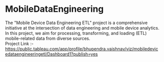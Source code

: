 # MobileDataEngineering
The "Mobile Device Data Engineering ETL" project is a comprehensive initiative at the intersection of data engineering and mobile device analytics. In this project, we aim for processing, transforming, and loading (ETL) mobile-related data from diverse sources.
<br>
Project Link :- https://public.tableau.com/app/profile/bhupendra.vaishnav/viz/mobiledevicedataengineeringetl/Dashboard1?publish=yes
 
